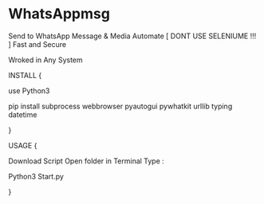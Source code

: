 # WhatsAppmsg
Send to WhatsApp Message &amp; Media  Automate [ DONT USE SELENIUME !!! ]  Fast and Secure

Wroked in Any System

INSTALL {

use Python3 

pip install subprocess webbrowser pyautogui pywhatkit urllib typing datetime


}

USAGE {


Download Script 
Open folder in Terminal
Type :

Python3 Start.py


}
